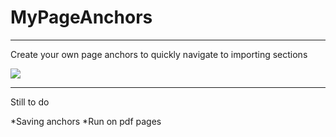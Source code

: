 # MyPageAnchors

---

Create your own page anchors to quickly navigate to importing sections 

<img src="http://i.imgur.com/bxI2oAQ.gif">

---

Still to do

*Saving anchors
*Run on pdf pages
